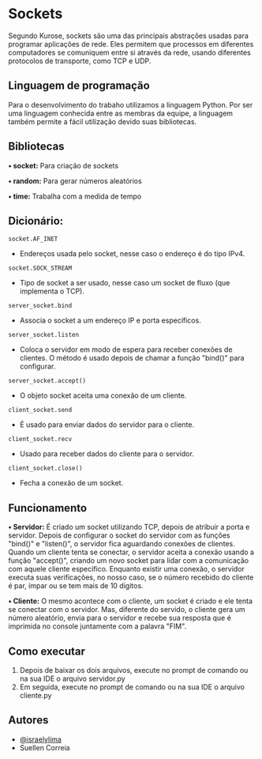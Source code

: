 # Sockets

Segundo Kurose, sockets são uma das principais abstrações usadas para programar aplicações de rede. Eles permitem que processos em diferentes computadores se comuniquem entre si através da rede, usando diferentes protocolos de transporte, como TCP e UDP.

## Linguagem de programação

Para o desenvolvimento do trabaho utilizamos a linguagem Python. Por ser uma linguagem conhecida entre as membras da equipe, a linguagem também permite a fácil utilização devido suas bibliotecas. 

## Bibliotecas

**• socket:** Para criação de sockets 

**• random:** Para gerar números aleatórios

**• time:** Trabalha com a medida de tempo 

## Dicionário: 
```
socket.AF_INET
```
- Endereços usada pelo socket, nesse caso o endereço é do tipo IPv4. 

```
socket.SOCK_STREAM
```
- Tipo de socket a ser usado, nesse caso um socket de fluxo (que implementa o TCP). 

```
server_socket.bind
```
- Associa o socket a um endereço IP e porta específicos.

```
server_socket.listen
```
- Coloca o servidor em modo de espera para receber conexões de clientes. O método é usado depois de chamar a função "bind()" para configurar. 

```
server_socket.accept()
```
- O objeto socket aceita uma conexão de um cliente.

```
client_socket.send
```
- É usado para enviar dados do servidor para o cliente.

```
client_socket.recv
```
- Usado para receber dados do cliente para o servidor.

```
client_socket.close()
```
- Fecha a conexão de um socket.


## Funcionamento

**• Servidor:** 
É criado um socket utilizando TCP, depois de atribuir a porta e servidor. Depois de configurar o socket do servidor com as funções "bind()" e "listen()", o servidor fica aguardando conexões de clientes. Quando um cliente tenta se conectar, o servidor aceita a conexão usando a função "accept()", criando um novo socket para lidar com a comunicação com aquele cliente específico. Enquanto existir uma conexão, o servidor executa suas verificações, no nosso caso, se o número recebido do cliente é par, ímpar ou se tem mais de 10 digitos. 

**• Cliente:** 
O mesmo acontece com o cliente, um socket é criado e ele tenta se conectar com o servidor. Mas, diferente do servido, o cliente gera um número aleatório, envia para o servidor e recebe sua resposta que é imprimida no console juntamente com a palavra "FIM". 


## Como executar 

01. Depois de baixar os dois arquivos, execute no prompt de comando ou na sua IDE o arquivo servidor.py
02. Em seguida, execute no prompt de comando ou na sua IDE o arquivo cliente.py

## Autores

- [@israelylima](https://github.com/israelylima)
- Suellen Correia
